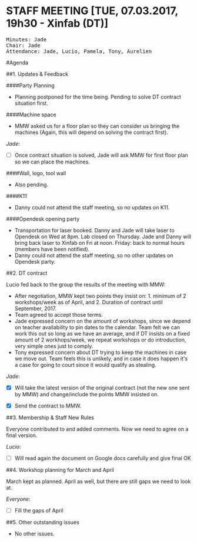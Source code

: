 # STAFF MEETING [TUE, 07.03.2017, 19h30 - Xinfab (DT)]


<pre>
Minutes: Jade
Chair: Jade
Attendance: Jade, Lucio, Pamela, Tony, Aurelien
</pre>

#Agenda

##1. Updates & Feedback

####Party Planning

- Planning postponed for the time being. Pending to solve DT contract situation first.

####Machine space

- MMW asked us for a floor plan so they can consider us bringing the machines (Again, this will depend on solving the contract first).

*Jade*: 
- [ ] Once contract situation is solved, Jade will ask MMW for first floor plan so we can place the machines.

####Wall, logo, tool wall

- Also pending.

####K11

- Danny could not attend the staff meeting, so no updates on K11.

####Opendesk opening party

- Transportation for laser booked. Danny and Jade will take laser to Opendesk on Wed at 8pm. Lab closed on Thursday. Jade and Danny will bring back laser to Xinfab on Fri at noon. Friday: back to normal hours (members have been notified).
- Danny could not attend the staff meeting, so no other updates on Opendesk party.

##2. DT contract

Lucio fed back to the group the results of the meeting with MMW: 
- After negotiation, MMW kept two points they insist on: 1. minimum of 2 workshops/week as of April, and 2. Duration of contract until September, 2017.
- Team agreed to accept those terms. 
- Jade expressed concern on the amount of workshops, since we depend on teacher availability to pin dates to the calendar. Team felt we can work this out so long as we have an average, and if DT insists on a fixed amount of 2 workhops/week, we repeat workshops or do introduction, very simple ones just to comply.
- Tony expressed concern about DT trying to keep the machines in case we move out. Team feels this is unlikely, and in case it does happen it's a case for going to court since it would qualify as stealing.

*Jade*: 
- [x] Will take the latest version of the original contract (not the new one sent by MMW) and change/include the points MMW insisted on.
- [x] Send the contract to MMW.


##3. Membership & Staff New Rules 

Everyone contributed to and added comments. Now we need to agree on a final version.

*Lucio*:
- [ ] Will read again the document on Google docs carefully and give final OK

##4.  Workshop planning for March and April

March kept as planned. April as well, but there are still gaps we need to look at.

*Everyone*:
- [ ] Fill the gaps of April

##5.  Other outstanding issues

- No other issues.



